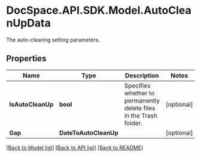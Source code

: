 # DocSpace.API.SDK.Model.AutoCleanUpData
The auto-clearing setting parameters.

## Properties

Name | Type | Description | Notes
------------ | ------------- | ------------- | -------------
**IsAutoCleanUp** | **bool** | Specifies whether to permanently delete files in the Trash folder. | [optional] 
**Gap** | **DateToAutoCleanUp** |  | [optional] 

[[Back to Model list]](../README.md#documentation-for-models) [[Back to API list]](../README.md#documentation-for-api-endpoints) [[Back to README]](../README.md)

